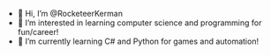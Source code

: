 - 👋 Hi, I’m @RocketeerKerman
- 👀 I’m interested in learning computer science and programming for fun/career!
- 🌱 I’m currently learning C# and Python for games and automation!

<!---
RocketeerKerman/RocketeerKerman is a ✨ special ✨ repository because its `README.md` (this file) appears on your GitHub profile.
You can click the Preview link to take a look at your changes.
--->
